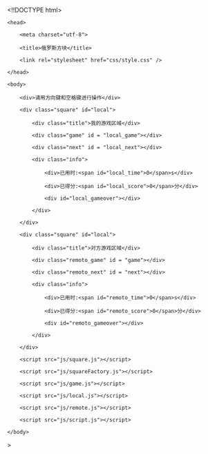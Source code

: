 <!!DOCTYPE html>

<html lang="en">

	<head>

		<meta charset="utf-8">

		<title>俄罗斯方块</title>

		<link rel="stylesheet" href="css/style.css" />

	</head>

	<body>

		<div>请用方向键和空格键进行操作</div>

		<div class="square" id="local">

			<div class="title">我的游戏区域</div>

			<div class="game" id = "local_game"></div>

			<div class="next" id = "local_next"></div>

			<div class="info">

				<div>已用时:<span id="local_time">0</span>s</div>

				<div>已得分:<span id="local_score">0</span>分</div>

				<div id="local_gameover"></div>

			</div>

		</div>

		<div class="square" id="local">

			<div class="title">对方游戏区域</div>

			<div class="remoto_game" id = "game"></div>

			<div class="remoto_next" id = "next"></div>

			<div class="info">

				<div>已用时:<span id="remoto_time">0</span>s</div>

				<div>已得分:<span id="remoto_score">0</span>分</div>

				<div id="remoto_gameover"></div>

			</div>

		</div>

		<script src="js/square.js"></script>

		<script src="js/squareFactory.js"></script>

		<script src="js/game.js"></script>

		<script src="js/local.js"></script>

		<script src="js/remote.js"></script>

		<script src="js/script.js"></script>

	</body>

</html>>
